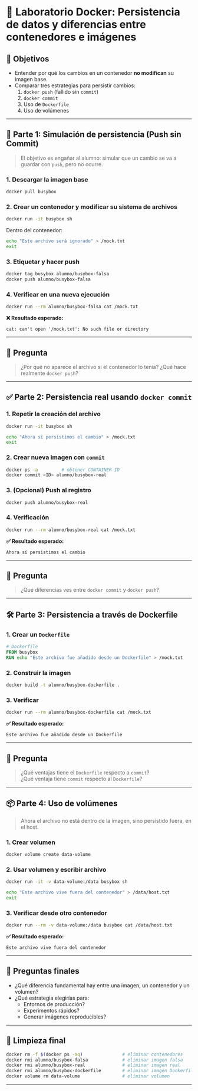 # 🐳 Laboratorio Docker: Persistencia de datos y diferencias entre contenedores e imágenes

## 🎯 Objetivos

- Entender por qué los cambios en un contenedor **no modifican** su imagen base.
- Comparar tres estrategias para persistir cambios:
  1. `docker push` (fallido sin `commit`)
  2. `docker commit`
  3. Uso de `Dockerfile`
  4. Uso de volúmenes

---

## 🧪 Parte 1: Simulación de persistencia (Push sin Commit)

> El objetivo es engañar al alumno: simular que un cambio se va a guardar con `push`, pero no ocurre.

### 1. Descargar la imagen base

```bash
docker pull busybox
```

### 2. Crear un contenedor y modificar su sistema de archivos

```bash
docker run -it busybox sh
```

Dentro del contenedor:

```sh
echo "Este archivo será ignorado" > /mock.txt
exit
```

### 3. Etiquetar y hacer push

```bash
docker tag busybox alumno/busybox-falsa
docker push alumno/busybox-falsa
```

### 4. Verificar en una nueva ejecución

```bash
docker run --rm alumno/busybox-falsa cat /mock.txt
```

**❌ Resultado esperado:**

```text
cat: can't open '/mock.txt': No such file or directory
```

---

## 🧠 Pregunta

> ¿Por qué no aparece el archivo si el contenedor lo tenía? ¿Qué hace realmente `docker push`?

---

## ✅ Parte 2: Persistencia real usando `docker commit`

### 1. Repetir la creación del archivo

```bash
docker run -it busybox sh
```

```sh
echo "Ahora sí persistimos el cambio" > /mock.txt
exit
```

### 2. Crear nueva imagen con `commit`

```bash
docker ps -a         # obtener CONTAINER ID
docker commit <ID> alumno/busybox-real
```

### 3. (Opcional) Push al registro

```bash
docker push alumno/busybox-real
```

### 4. Verificación

```bash
docker run --rm alumno/busybox-real cat /mock.txt
```

**✅ Resultado esperado:**

```text
Ahora sí persistimos el cambio
```

---

## 🧠 Pregunta

> ¿Qué diferencias ves entre `docker commit` y `docker push`?

---

## 🛠️ Parte 3: Persistencia a través de Dockerfile

### 1. Crear un `Dockerfile`

```Dockerfile
# Dockerfile
FROM busybox
RUN echo "Este archivo fue añadido desde un Dockerfile" > /mock.txt
```

### 2. Construir la imagen

```bash
docker build -t alumno/busybox-dockerfile .
```

### 3. Verificar

```bash
docker run --rm alumno/busybox-dockerfile cat /mock.txt
```

**✅ Resultado esperado:**

```text
Este archivo fue añadido desde un Dockerfile
```

---

## 🧠 Pregunta

> ¿Qué ventajas tiene el `Dockerfile` respecto a `commit`?  
> ¿Qué ventaja tiene `commit` respecto al `Dockerfile`?

---

## 📦 Parte 4: Uso de volúmenes

> Ahora el archivo no está dentro de la imagen, sino persistido fuera, en el host.

### 1. Crear volumen

```bash
docker volume create data-volume
```

### 2. Usar volumen y escribir archivo

```bash
docker run -it -v data-volume:/data busybox sh
```

```sh
echo "Este archivo vive fuera del contenedor" > /data/host.txt
exit
```

### 3. Verificar desde otro contenedor

```bash
docker run --rm -v data-volume:/data busybox cat /data/host.txt
```

**✅ Resultado esperado:**

```text
Este archivo vive fuera del contenedor
```

---

## 🧠 Preguntas finales

- ¿Qué diferencia fundamental hay entre una imagen, un contenedor y un volumen?
- ¿Qué estrategia elegirías para:
  - Entornos de producción?
  - Experimentos rápidos?
  - Generar imágenes reproducibles?

---

## 🧹 Limpieza final

```bash
docker rm -f $(docker ps -aq)               # eliminar contenedores
docker rmi alumno/busybox-falsa             # eliminar imagen falsa
docker rmi alumno/busybox-real              # eliminar imagen real
docker rmi alumno/busybox-dockerfile        # eliminar imagen Dockerfile
docker volume rm data-volume                # eliminar volumen
```

---